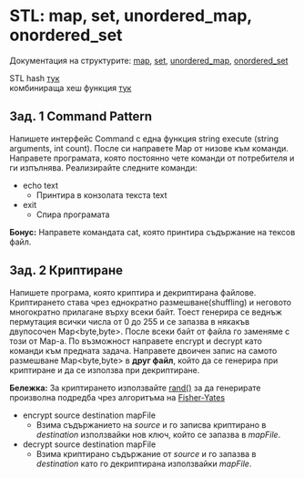 # STL: map, set, unordered_map, onordered_set

Документация на структурите:
[map](https://en.cppreference.com/w/cpp/container/map),
[set](https://en.cppreference.com/w/cpp/container/set),
[unordered_map](https://en.cppreference.com/w/cpp/container/unordered_map),
[onordered_set](https://en.cppreference.com/w/cpp/container/unordered_set)

STL hash [тук](https://en.cppreference.com/w/cpp/utility/hash)\
комбинираща хеш функция [тук](https://www.boost.org/doc/libs/1_35_0/doc/html/boost/hash_combine_id241013.html)

## Зад. 1 Command Pattern

Напишете интерфейс Command с една функция string execute (string arguments, int count). После си направете Map от низове към команди. Направете програмата, която постоянно чете команди от потребителя и ги изпълнява.
Реализирайте следните команди:
* echo text
  * Принтира в конзолата текста text
* exit
  * Спира програмата

**Бонус:**
Направете командата cat, която принтира съдържание на тексов файл.

## Зад. 2 Криптиране
Напишете програма, която криптира и декриптирана файлове. Криптирането става чрез еднократно размешване(shuffling) и неговото многократно прилагане върху всеки байт. Тоест генерира се веднъж пермутация всички числа от 0 до 255 и се запазва в някакъв двупосочен Map<byte,byte>. После всеки байт от файла го заменяме с този от Map-a. По възможност направете encrypt и decrypt като команди към предната задача. 
Направете двоичен запис на самото размешване Map<byte,byte> в **друг файл**, който да се генерира при криптиране и да се използва при декриптиране.

**Бележкa:**
За криптирането използвайте [rand()](http://www.cplusplus.com/reference/cstdlib/rand/) за да генерирате произволна подредба чрез алгоритъма на [Fisher-Yates](https://en.wikipedia.org/wiki/Fisher%E2%80%93Yates_shuffle)

* encrypt source destination mapFile
  * Взима съдържанието на *source* и го записва криптирано в *destination* използвайки нов ключ, който се запазва в *mapFile*.
* decrypt source destination mapFile
  * Взима криптирано съдържание от *source* и го запазва в *destination* като го декриптирана използвайки *mapFile*.

